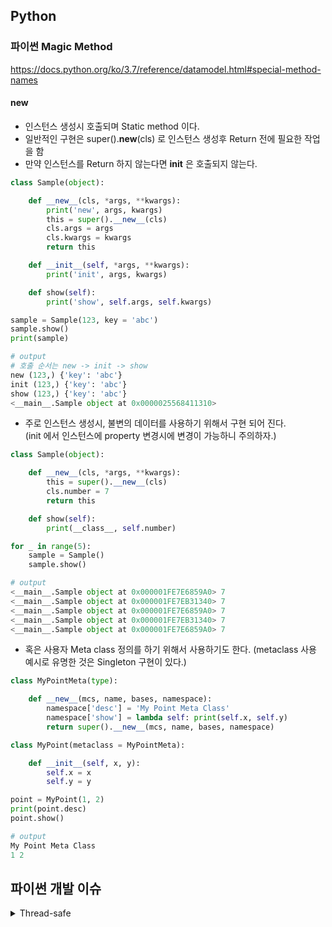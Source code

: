 ## Python

### 파이썬 Magic Method
https://docs.python.org/ko/3.7/reference/datamodel.html#special-method-names

#### new
* 인스턴스 생성시 호출되며 Static method 이다.
* 일반적인 구현은 super().__new__(cls) 로 인스턴스 생성후 Return 전에 필요한 작업을 함
* 만약 인스턴스를 Return 하지 않는다면 __init__ 은 호출되지 않는다.
```python
class Sample(object):

    def __new__(cls, *args, **kwargs):
        print('new', args, kwargs)
        this = super().__new__(cls)
        cls.args = args
        cls.kwargs = kwargs
        return this

    def __init__(self, *args, **kwargs):
        print('init', args, kwargs)

    def show(self):
        print('show', self.args, self.kwargs)

sample = Sample(123, key = 'abc')
sample.show()
print(sample)

# output
# 호출 순서는 new -> init -> show
new (123,) {'key': 'abc'}
init (123,) {'key': 'abc'}
show (123,) {'key': 'abc'}
<__main__.Sample object at 0x0000025568411310>
```

* 주로 인스턴스 생성시, 불변의 데이터를 사용하기 위해서 구현 되어 진다.  
(init 에서 인스턴스에 property 변경시에 변경이 가능하니 주의하자.)
```python
class Sample(object):

    def __new__(cls, *args, **kwargs):
        this = super().__new__(cls)
        cls.number = 7
        return this

    def show(self):
        print(__class__, self.number)

for _ in range(5):
    sample = Sample()
    sample.show()

# output
<__main__.Sample object at 0x000001FE7E6859A0> 7
<__main__.Sample object at 0x000001FE7EB31340> 7
<__main__.Sample object at 0x000001FE7E6859A0> 7
<__main__.Sample object at 0x000001FE7EB31340> 7
<__main__.Sample object at 0x000001FE7E6859A0> 7
```
* 혹은 사용자 Meta class 정의를 하기 위해서 사용하기도 한다.
  (metaclass 사용 예시로 유명한 것은 Singleton 구현이 있다.)
```python
class MyPointMeta(type):

    def __new__(mcs, name, bases, namespace):
        namespace['desc'] = 'My Point Meta Class'
        namespace['show'] = lambda self: print(self.x, self.y)
        return super().__new__(mcs, name, bases, namespace)

class MyPoint(metaclass = MyPointMeta):

    def __init__(self, x, y):
        self.x = x
        self.y = y

point = MyPoint(1, 2)
print(point.desc)
point.show()

# output
My Point Meta Class
1 2
```

## 파이썬 개발 이슈
<details> 
<summary>Thread-safe</summary>
<div markdown="1">
https://box0830.tistory.com/333
</div>
</details>
